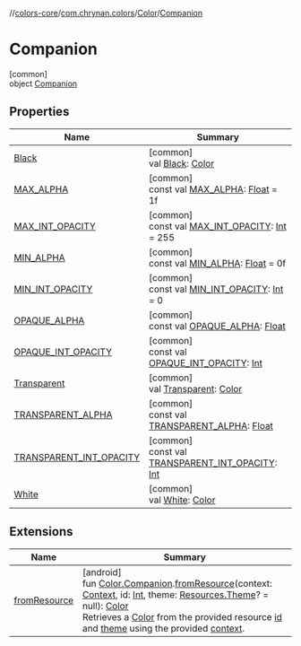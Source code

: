 //[colors-core](../../../../index.md)/[com.chrynan.colors](../../index.md)/[Color](../index.md)/[Companion](index.md)

# Companion

[common]\
object [Companion](index.md)

## Properties

| Name | Summary |
|---|---|
| [Black](-black.md) | [common]<br>val [Black](-black.md): [Color](../index.md) |
| [MAX_ALPHA](-m-a-x_-a-l-p-h-a.md) | [common]<br>const val [MAX_ALPHA](-m-a-x_-a-l-p-h-a.md): [Float](https://kotlinlang.org/api/latest/jvm/stdlib/kotlin/-float/index.html) = 1f |
| [MAX_INT_OPACITY](-m-a-x_-i-n-t_-o-p-a-c-i-t-y.md) | [common]<br>const val [MAX_INT_OPACITY](-m-a-x_-i-n-t_-o-p-a-c-i-t-y.md): [Int](https://kotlinlang.org/api/latest/jvm/stdlib/kotlin/-int/index.html) = 255 |
| [MIN_ALPHA](-m-i-n_-a-l-p-h-a.md) | [common]<br>const val [MIN_ALPHA](-m-i-n_-a-l-p-h-a.md): [Float](https://kotlinlang.org/api/latest/jvm/stdlib/kotlin/-float/index.html) = 0f |
| [MIN_INT_OPACITY](-m-i-n_-i-n-t_-o-p-a-c-i-t-y.md) | [common]<br>const val [MIN_INT_OPACITY](-m-i-n_-i-n-t_-o-p-a-c-i-t-y.md): [Int](https://kotlinlang.org/api/latest/jvm/stdlib/kotlin/-int/index.html) = 0 |
| [OPAQUE_ALPHA](-o-p-a-q-u-e_-a-l-p-h-a.md) | [common]<br>const val [OPAQUE_ALPHA](-o-p-a-q-u-e_-a-l-p-h-a.md): [Float](https://kotlinlang.org/api/latest/jvm/stdlib/kotlin/-float/index.html) |
| [OPAQUE_INT_OPACITY](-o-p-a-q-u-e_-i-n-t_-o-p-a-c-i-t-y.md) | [common]<br>const val [OPAQUE_INT_OPACITY](-o-p-a-q-u-e_-i-n-t_-o-p-a-c-i-t-y.md): [Int](https://kotlinlang.org/api/latest/jvm/stdlib/kotlin/-int/index.html) |
| [Transparent](-transparent.md) | [common]<br>val [Transparent](-transparent.md): [Color](../index.md) |
| [TRANSPARENT_ALPHA](-t-r-a-n-s-p-a-r-e-n-t_-a-l-p-h-a.md) | [common]<br>const val [TRANSPARENT_ALPHA](-t-r-a-n-s-p-a-r-e-n-t_-a-l-p-h-a.md): [Float](https://kotlinlang.org/api/latest/jvm/stdlib/kotlin/-float/index.html) |
| [TRANSPARENT_INT_OPACITY](-t-r-a-n-s-p-a-r-e-n-t_-i-n-t_-o-p-a-c-i-t-y.md) | [common]<br>const val [TRANSPARENT_INT_OPACITY](-t-r-a-n-s-p-a-r-e-n-t_-i-n-t_-o-p-a-c-i-t-y.md): [Int](https://kotlinlang.org/api/latest/jvm/stdlib/kotlin/-int/index.html) |
| [White](-white.md) | [common]<br>val [White](-white.md): [Color](../index.md) |

## Extensions

| Name | Summary |
|---|---|
| [fromResource](../../from-resource.md) | [android]<br>fun [Color.Companion](index.md#-1554372637%2FExtensions%2F747183510).[fromResource](../../from-resource.md)(context: [Context](https://developer.android.com/reference/kotlin/android/content/Context.html), id: [Int](https://kotlinlang.org/api/latest/jvm/stdlib/kotlin/-int/index.html), theme: [Resources.Theme](https://developer.android.com/reference/kotlin/android/content/res/Resources.Theme.html)? = null): [Color](../index.md#-1744101215%2FExtensions%2F747183510)<br>Retrieves a [Color](../index.md#-1744101215%2FExtensions%2F747183510) from the provided resource [id](../../from-resource.md) and [theme](../../from-resource.md) using the provided [context](../../from-resource.md). |
